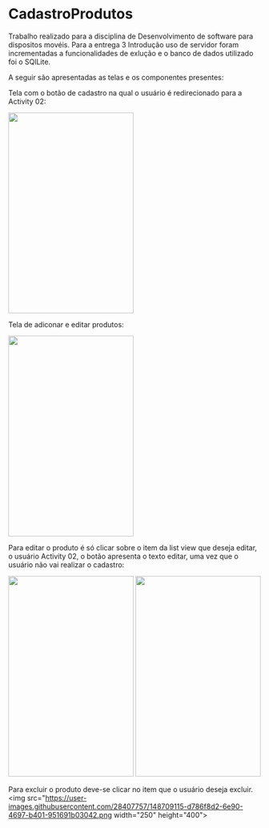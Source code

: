 # CadastroProdutos
Trabalho realizado para a disciplina de Desenvolvimento de software para dispositos movéis. 
Para a entrega 3 Introdução uso de servidor foram incrementadas a funcionalidades de exlução e o banco de dados utilizado foi o SQlLite.



A seguir são apresentadas as telas e os componentes presentes:

Tela com o botão de cadastro na qual o usuário é redirecionado para a Activity	02:

<img src="https://user-images.githubusercontent.com/28407757/143724720-810fb38c-ef23-427e-b154-558e8e6cada6.png" width="250" height="400">

Tela de adiconar e editar produtos:

<img src="https://user-images.githubusercontent.com/28407757/143724715-81bd562c-3e0a-4da8-96b5-5bacdfe30796.PNG" width="250" height="400">

Para editar o produto é só clicar sobre o item da list view que deseja editar, o usuário 	Activity	02, o botão apresenta o texto editar, uma vez que o usuário não vai realizar o cadastro:

<img src="https://user-images.githubusercontent.com/28407757/143725843-966a2dd2-4240-4dfb-b9f6-5e496a9db50a.png" width="250" height="400">

<img src="https://user-images.githubusercontent.com/28407757/143725878-c651c947-b6d9-409b-b72d-3d903afd0b5e.png" width="250" height="400">

Para excluir o produto deve-se clicar no item que o usuário deseja excluir.
<img src="https://user-images.githubusercontent.com/28407757/148709115-d786f8d2-6e90-4697-b401-951691b03042.png width="250" height="400">


